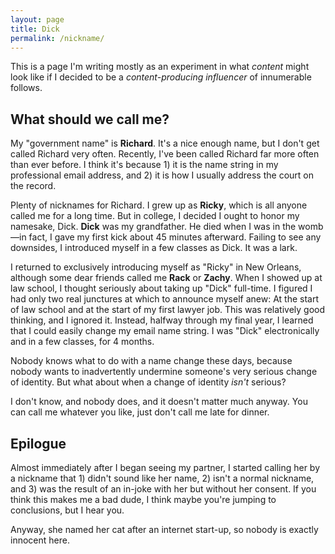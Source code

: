 ```yaml
---
layout: page
title: Dick
permalink: /nickname/
---
```


This is a page I'm writing mostly as an experiment in what *content* might look like if I decided to be a *content-producing influencer* of innumerable follows.

## What should we call me?

My "government name" is **Richard**. It's a nice enough name, but I don't get called Richard very often. Recently, I've been called Richard far more often than ever before. I think it's because 1) it is the name string in my professional email address, and 2) it is how I usually address the court on the record.

Plenty of nicknames for Richard. I grew up as **Ricky**, which is all anyone called me for a long time. But in college, I decided I ought to honor my namesake, Dick. **Dick** was my grandfather. He died when I was in the womb—in fact, I gave my first kick about 45 minutes afterward. Failing to see any downsides, I introduced myself in a few classes as Dick. It was a lark. 

I returned to exclusively introducing myself as "Ricky" in New Orleans, although some dear friends called me **Rack** or **Zachy**. When I showed up at law school, I thought seriously about taking up "Dick" full-time. I figured I had only two real junctures at which to announce myself anew: At the start of law school and at the start of my first lawyer job. This was relatively good thinking, and I ignored it. Instead, halfway through my final year, I learned that I could easily change my email name string. I was "Dick" electronically and in a few classes, for 4 months.

Nobody knows what to do with a name change these days, because nobody wants to inadvertently undermine someone's very serious change of identity. But what about when a change of identity *isn't* serious?

I don't know, and nobody does, and it doesn't matter much anyway. You can call me whatever you like, just don't call me late for dinner.

## Epilogue

Almost immediately after I began seeing my partner, I started calling her by a nickname that 1) didn't sound like her name, 2) isn't a normal nickname, and 3) was the result of an in-joke with her but without her consent. If you think this makes me a bad dude, I think maybe you're jumping to conclusions, but I hear you.

Anyway, she named her cat after an internet start-up, so nobody is exactly innocent here.
